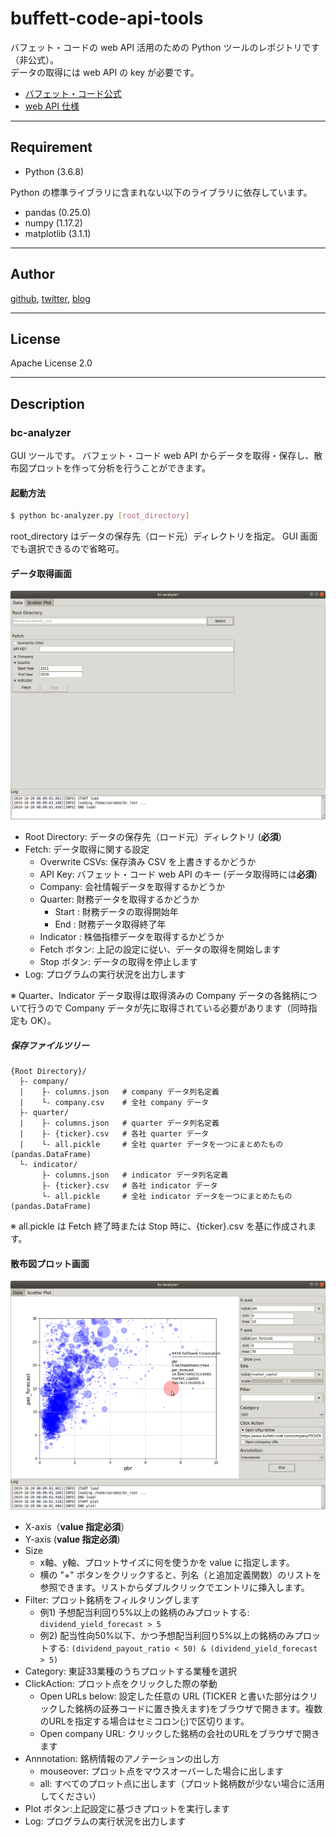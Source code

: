 # buffett-code-api-tools  
バフェット・コードの web API 活用のための Python ツールのレポジトリです（非公式）。  
データの取得には web API の key が必要です。

* [バフェット・コード公式](https://www.buffett-code.com/ "バフェット・コード公式")  
* [web API 仕様](https://docs.buffett-code.com/ "web API 仕様")  

---
## Requirement
* Python (3.6.8)  

Python の標準ライブラリに含まれない以下のライブラリに依存しています。  
* pandas (0.25.0)
* numpy (1.17.2)
* matplotlib (3.1.1)
---
## Author
[github](https://github.com/sarubee "github"), [twitter](https://twitter.com/fire50net "twitter"), [blog](https://fire50.net/ "blog")

---
## License
Apache License 2.0

---
## Description
### bc-analyzer
GUI ツールです。
バフェット・コード web API からデータを取得・保存し、散布図プロットを作って分析を行うことができます。

#### 起動方法
```bash
$ python bc-analyzer.py [root_directory]
```
root_directory はデータの保存先（ロード元）ディレクトリを指定。 GUI 画面でも選択できるので省略可。

#### データ取得画面
![bc-analyzer_data](https://github.com/sarubee/buffett-code-api-tools/blob/images/image_bc-analyzer_data.png)
- Root Directory: データの保存先（ロード元）ディレクトリ (**必須**)
- Fetch: データ取得に関する設定
  - Overwrite CSVs: 保存済み CSV を上書きするかどうか
  - API Key: バフェット・コード web API のキー (データ取得時には**必須**)
  - Company: 会社情報データを取得するかどうか
  - Quarter: 財務データを取得するかどうか
    - Start : 財務データの取得開始年
    - End : 財務データ取得終了年
  - Indicator : 株価指標データを取得するかどうか
  - Fetch ボタン: 上記の設定に従い、データの取得を開始します
  - Stop ボタン: データの取得を停止します
- Log: プログラムの実行状況を出力します

※ Quarter、Indicator データ取得は取得済みの Company データの各銘柄について行うので Company データが先に取得されている必要があります（同時指定も OK）。

##### 保存ファイルツリー
```
{Root Directory}/
  ├- company/
  |    ├- columns.json   # company データ列名定義
  |    └- company.csv    # 全社 company データ
  ├- quarter/
  |    ├- columns.json   # quarter データ列名定義
  |    ├- {ticker}.csv   # 各社 quarter データ
  |    └- all.pickle     # 全社 quarter データを一つにまとめたもの (pandas.DataFrame)
  └- indicator/
       ├- columns.json   # indicator データ列名定義
       ├- {ticker}.csv   # 各社 indicator データ
       └- all.pickle     # 全社 indicator データを一つにまとめたもの (pandas.DataFrame)
```
※ all.pickle は Fetch 終了時または Stop 時に、{ticker}.csv を基に作成されます。

#### 散布図プロット画面
![bc-analyzer_data](https://github.com/sarubee/buffett-code-api-tools/blob/images/image_bc-analyzer_scatter_plot.png)

- X-axis（**value 指定必須**）
- Y-axis (**value 指定必須**)
- Size
  - x軸、y軸、プロットサイズに何を使うかを value に指定します。
  - 横の "+" ボタンをクリックすると、列名（と追加定義関数）のリストを参照できます。リストからダブルクリックでエントリに挿入します。
- Filter: プロット銘柄をフィルタリングします
  - 例1) 予想配当利回り5%以上の銘柄のみプロットする: `dividend_yield_forecast > 5`
  - 例2) 配当性向50%以下、かつ予想配当利回り5%以上の銘柄のみプロットする: `(dividend_payout_ratio < 50) & (dividend_yield_forecast > 5)`
- Category: 東証33業種のうちプロットする業種を選択
- ClickAction: プロット点をクリックした際の挙動
  - Open URLs below: 設定した任意の URL (TICKER と書いた部分はクリックした銘柄の証券コードに置き換えます)をブラウザで開きます。複数のURLを指定する場合はセミコロン(;)で区切ります。
  - Open company URL: クリックした銘柄の会社のURLをブラウザで開きます
- Annnotation: 銘柄情報のアノテーションの出し方
  - mouseover: プロット点をマウスオーバーした場合に出します
  - all: すべてのプロット点に出します（プロット銘柄数が少ない場合に活用してください）
- Plot ボタン:上記設定に基づきプロットを実行します
- Log: プログラムの実行状況を出力します
